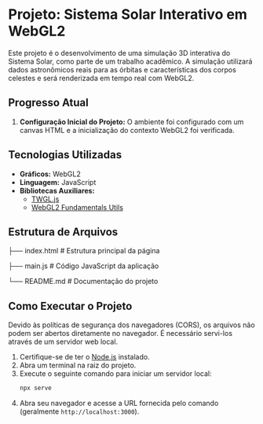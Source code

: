 # Projeto: Sistema Solar Interativo em WebGL2

Este projeto é o desenvolvimento de uma simulação 3D interativa do Sistema Solar, como parte de um trabalho acadêmico. A simulação utilizará dados astronômicos reais para as órbitas e características dos corpos celestes e será renderizada em tempo real com WebGL2.

## Progresso Atual

1.  **Configuração Inicial do Projeto:** O ambiente foi configurado com um canvas HTML e a inicialização do contexto WebGL2 foi verificada.

## Tecnologias Utilizadas

* **Gráficos:** WebGL2
* **Linguagem:** JavaScript
* **Bibliotecas Auxiliares:**
    * [TWGL.js](https://twgljs.org/) 
    * [WebGL2 Fundamentals Utils](https://webgl2fundamentals.org/) 

## Estrutura de Arquivos

├── index.html       # Estrutura principal da página

├── main.js          # Código JavaScript da aplicação

└── README.md        # Documentação do projeto

## Como Executar o Projeto

Devido às políticas de segurança dos navegadores (CORS), os arquivos não podem ser abertos diretamente no navegador. É necessário servi-los através de um servidor web local.

1.  Certifique-se de ter o [Node.js](https://nodejs.org/) instalado.
2.  Abra um terminal na raiz do projeto.
3.  Execute o seguinte comando para iniciar um servidor local:
    ```bash
    npx serve
    ```
4.  Abra seu navegador e acesse a URL fornecida pelo comando (geralmente `http://localhost:3000`).


